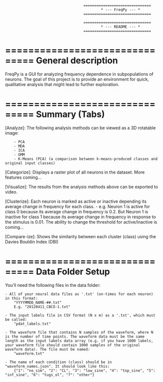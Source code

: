 										===============================
												* --- FreqPy --- *
										===============================

										===============================
												* --- README --- *
										===============================

===============================
General description
===============================

FreqPy is a GUI for analyzing frequency dependence in subpopulations of neurons. The goal of this project is to provide an environment for quick, qualitative analysis that might lead to further exploration.


===============================
Summary (Tabs)
===============================

[Analyze]:
	The following analysis methods can be viewed as a 3D rotatable image:

		- PCA
		- MDA
		- ICA
		- GMM
		- K-Means (PCA) (a comparison between k-means-produced classes and original input classes)

[Categorize]:
	Displays a raster plot of all neurons in the dataset. More features coming...

[Visualize]:
	The results from the analysis methods above can be exported to video.

[Clusterize]:
	Each neuron is marked as active or inactive depending its average change in frequency for each class.
		- e.g. Neuron 1 is active for class 0 because its average change in frequency is 0.2. 
		But Neuron 1 is inactive for class 1 because its average change in frequency in response to the stimulus
		is 0.01. The ability to change the threshold for active/inactive is coming...

[Compare-ize]:
	Shows the similarity between each cluster (class) using the Davies Bouldin Index (DBI)


===============================
Data Folder Setup
===============================

You'll need the following files in the data folder:

	- All of your neural data files as '.txt' (on-times for each neuron) in this format:
		"YYYYMMDD_NAME-##.txt"
		E.g. "20120411_CBCO-1.txt"
	
	- The input labels file in CSV format (N x m) as a '.txt', which must be called:
		"pdat_labels.txt"

	- The waveform file that contains N samples of the waveform, where N is the number of time points. The waveform data must be the same length as the input labels data array (e.g. if you have 1000 labels, your waveform file should contain 1000 samples of the original waveform data). The file must be named:
		"waveform.txt"

	- The name of each condition (class) should be in "waveform_names.json". It should look like this:
		{"1": "no_sim", "2": "CL", "3": "low_sine", "4": "top_sine", "5": "inf_sine", "6": "tugs_ol", "7": "other"}